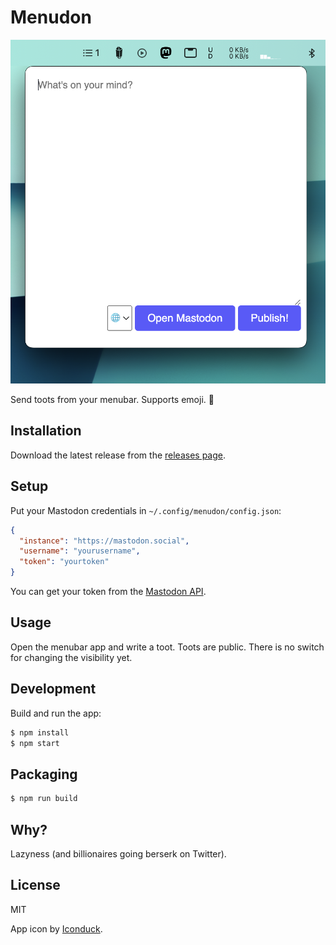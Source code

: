 # Menudon

![Screenshot](assets/screenshot.png)

Send toots from your menubar. Supports emoji. 🐘

## Installation

Download the latest release from the [releases page](https://github.com/mre/menudon/releases).

## Setup

Put your Mastodon credentials in `~/.config/menudon/config.json`:

```json
{
  "instance": "https://mastodon.social",
  "username": "yourusername",
  "token": "yourtoken"
}
```

You can get your token from the [Mastodon API](https://mastodon.social/settings/applications).

## Usage

Open the menubar app and write a toot.
Toots are public. There is no switch for changing the visibility yet.

## Development

Build and run the app:

```bash
$ npm install
$ npm start
```

## Packaging

```bash
$ npm run build
```

## Why?

Lazyness (and billionaires going berserk on Twitter).

## License

MIT

App icon by [Iconduck](https://iconduck.com/icons/1891/mastodon).
